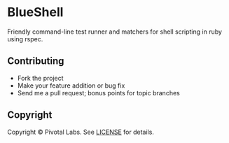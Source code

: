 # BlueShell

Friendly command-line test runner and matchers for shell scripting in ruby using rspec.

Contributing
------------
* Fork the project
* Make your feature addition or bug fix
* Send me a pull request; bonus points for topic branches

Copyright
---------
Copyright &copy; Pivotal Labs. See [LICENSE](https://raw.github.com/pivotal/blue_shell/master/LICENSE) for details.
